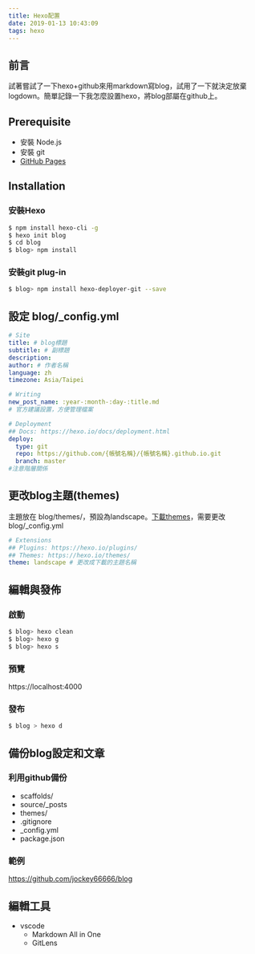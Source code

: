 ```yaml
---
title: Hexo配置
date: 2019-01-13 10:43:09
tags: hexo
---
```


## 前言
試著嘗試了一下hexo+github來用markdown寫blog，試用了一下就決定放棄logdown。簡單記錄一下我怎麼設置hexo，將blog部屬在github上。

## Prerequisite
* 安裝 Node.js
* 安裝 git
* [GitHub Pages](https://pages.github.com/)


## Installation

### 安裝Hexo
``` bash
$ npm install hexo-cli -g
$ hexo init blog
$ cd blog
$ blog> npm install
```

### 安裝git plug-in

``` bash
$ blog> npm install hexo-deployer-git --save
```

## 設定 blog/_config.yml

``` yml
# Site
title: # blog標題
subtitle: # 副標題
description:
author: # 作者名稱
language: zh
timezone: Asia/Taipei

# Writing
new_post_name: :year-:month-:day-:title.md 
# 官方建議設置，方便管理檔案

# Deployment
## Docs: https://hexo.io/docs/deployment.html
deploy:
  type: git
  repo: https://github.com/{帳號名稱}/{帳號名稱}.github.io.git
  branch: master
#注意階層關係
```

## 更改blog主題(themes)

主題放在 blog/themes/，預設為landscape。[下載themes](https://hexo.io/themes/)，需要更改blog/_config.yml

``` yml
# Extensions
## Plugins: https://hexo.io/plugins/
## Themes: https://hexo.io/themes/
theme: landscape # 更改成下載的主題名稱
```

## 編輯與發佈

### 啟動
```bash
$ blog> hexo clean
$ blog> hexo g
$ blog> hexo s
```

### 預覽
https://localhost:4000

### 發布

```bash
$ blog > hexo d
```

## 備份blog設定和文章

### 利用github備份

* scaffolds/
* source/_posts
* themes/
* .gitignore
* _config.yml
* package.json

### 範例
https://github.com/jockey66666/blog


## 編輯工具

* vscode
  * Markdown All in One
  * GitLens